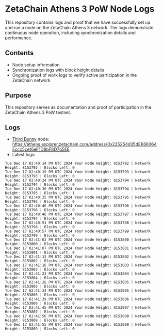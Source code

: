 # ZetaChain Athens 3 PoW Node Logs
This repository contains logs and proof that we have successfully set up and run a node on the ZetaChain Athens 3 network. The logs demonstrate continuous node operation, including synchronization details and performance.

## Contents
- Node setup information
- Synchronization logs with block height details
- Ongoing proof of work logs to verify active participation in the ZetaChain network

## Purpose
This repository serves as documentation and proof of participation in the ZetaChain Athens 3 PoW testnet.

## Logs

- [Third Bunny](https://thirdbunny.xyz/) node: https://athens.explorer.zetachain.com/address/0x225254d35dE666064Eccc5ce16eF1D8bF8D7b5EE
- Latest logs:
```
Tue Dec 17 02:40:14 PM UTC 2024 Your Node Height: 8153792 | Network Height: 8153792 | Blocks Left: 0
Tue Dec 17 02:40:19 PM UTC 2024 Your Node Height: 8153793 | Network Height: 8153793 | Blocks Left: 0
Tue Dec 17 02:40:24 PM UTC 2024 Your Node Height: 8153794 | Network Height: 8153794 | Blocks Left: 0
Tue Dec 17 02:40:30 PM UTC 2024 Your Node Height: 8153794 | Network Height: 8153795 | Blocks Left: 1
Tue Dec 17 02:40:35 PM UTC 2024 Your Node Height: 8153795 | Network Height: 8153795 | Blocks Left: 0
Tue Dec 17 02:40:40 PM UTC 2024 Your Node Height: 8153796 | Network Height: 8153796 | Blocks Left: 0
Tue Dec 17 02:40:46 PM UTC 2024 Your Node Height: 8153797 | Network Height: 8153797 | Blocks Left: 0
Tue Dec 17 02:40:51 PM UTC 2024 Your Node Height: 8153798 | Network Height: 8153798 | Blocks Left: 0
Tue Dec 17 02:40:57 PM UTC 2024 Your Node Height: 8153799 | Network Height: 8153799 | Blocks Left: 0
Tue Dec 17 02:41:02 PM UTC 2024 Your Node Height: 8153800 | Network Height: 8153800 | Blocks Left: 0
Tue Dec 17 02:41:07 PM UTC 2024 Your Node Height: 8153801 | Network Height: 8153801 | Blocks Left: 0
Tue Dec 17 02:41:13 PM UTC 2024 Your Node Height: 8153802 | Network Height: 8153802 | Blocks Left: 0
Tue Dec 17 02:41:18 PM UTC 2024 Your Node Height: 8153803 | Network Height: 8153803 | Blocks Left: 0
Tue Dec 17 02:41:23 PM UTC 2024 Your Node Height: 8153804 | Network Height: 8153804 | Blocks Left: 0
Tue Dec 17 02:41:28 PM UTC 2024 Your Node Height: 8153805 | Network Height: 8153805 | Blocks Left: 0
Tue Dec 17 02:41:34 PM UTC 2024 Your Node Height: 8153805 | Network Height: 8153805 | Blocks Left: 0
Tue Dec 17 02:41:39 PM UTC 2024 Your Node Height: 8153806 | Network Height: 8153806 | Blocks Left: 0
Tue Dec 17 02:41:45 PM UTC 2024 Your Node Height: 8153807 | Network Height: 8153807 | Blocks Left: 0
Tue Dec 17 02:41:50 PM UTC 2024 Your Node Height: 8153808 | Network Height: 8153808 | Blocks Left: 0
Tue Dec 17 02:41:55 PM UTC 2024 Your Node Height: 8153809 | Network Height: 8153809 | Blocks Left: 0
```
